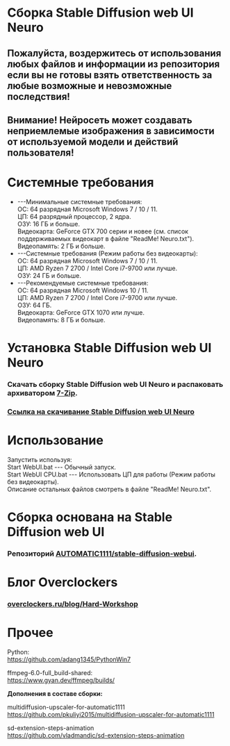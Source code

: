 # Сборка Stable Diffusion web UI Neuro
## Пожалуйста, воздержитесь от использования любых файлов и информации из репозитория если вы не готовы взять ответственность за любые возможные и невозможные последствия!
## Внимание! Нейросеть может создавать неприемлемые изображения в зависимости от используемой модели и действий пользователя!
# Системные требования
- ---Минимальные системные требования:\
ОС: 64 разрядная Microsoft Windows 7 / 10 / 11.\
ЦП: 64 разрядный процессор, 2 ядра.\
ОЗУ: 16 ГБ и больше.\
Видеокарта: GeForce GTX 700 серии и новее (см. список поддерживаемых видеокарт в файле "ReadMe! Neuro.txt").\
Видеопамять: 2 ГБ и больше.
- ---Системные требования (Режим работы без видеокарты):\
ОС: 64 разрядная Microsoft Windows 7 / 10 / 11.\
ЦП: AMD Ryzen 7 2700 / Intel Core i7-9700 или лучше.\
ОЗУ: 24 ГБ и больше.
- ---Рекомендуемые системные требования:\
ОС: 64 разрядная Microsoft Windows 10 / 11.\
ЦП: AMD Ryzen 7 2700 / Intel Core i7-9700 или лучше.\
ОЗУ: 64 ГБ.\
Видеокарта: GeForce GTX 1070 или лучше.\
Видеопамять: 8 ГБ и больше.
# Установка Stable Diffusion web UI Neuro
### Скачать сборку Stable Diffusion web UI Neuro и распаковать архиватором [7-Zip](https://7-zip.org/).
### **[Ссылка на скачивание Stable Diffusion web UI Neuro](https://github.com/Shedou/Neuro/releases/tag/SD_WEBUI_v1)**
# Использование
Запустить используя:\
Start WebUI.bat --- Обычный запуск.\
Start WebUI CPU.bat --- Использовать ЦП для работы (Режим работы без видеокарты).\
Описание остальных файлов смотреть в файле "ReadMe! Neuro.txt".
# Сборка основана на Stable Diffusion web UI
### Репозиторий [AUTOMATIC1111/stable-diffusion-webui](https://github.com/AUTOMATIC1111/stable-diffusion-webui).
# Блог Overclockers
### [overclockers.ru/blog/Hard-Workshop](https://overclockers.ru/blog/Hard-Workshop)
# Прочее
Python:\
https://github.com/adang1345/PythonWin7

ffmpeg-6.0-full_build-shared:\
https://www.gyan.dev/ffmpeg/builds/

**Дополнения в составе сборки:**

multidiffusion-upscaler-for-automatic1111\
https://github.com/pkuliyi2015/multidiffusion-upscaler-for-automatic1111

sd-extension-steps-animation\
https://github.com/vladmandic/sd-extension-steps-animation
